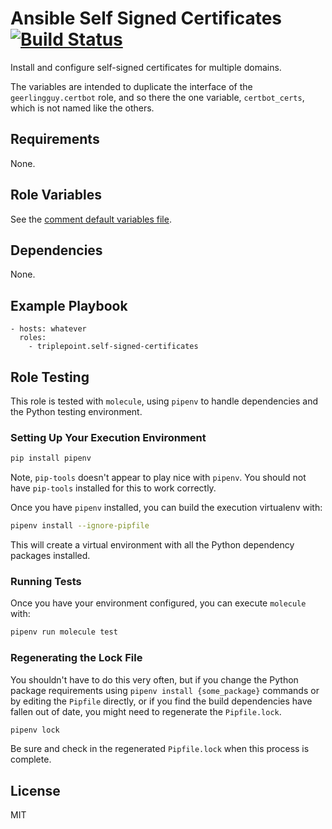 # Ansible Self Signed Certificates [![Build Status](https://travis-ci.org/triplepoint/ansible-self-signed-certificates.svg?branch=master)](https://travis-ci.org/triplepoint/ansible-self-signed-certificates)
Install and configure self-signed certificates for multiple domains.

The variables are intended to duplicate the interface of the `geerlingguy.certbot` role, and so there the one variable, `certbot_certs`, which is not named like the others.

## Requirements
None.

## Role Variables
See the [comment default variables file](defaults/main.yml).

## Dependencies
None.

## Example Playbook
    - hosts: whatever
      roles:
        - triplepoint.self-signed-certificates

## Role Testing
This role is tested with `molecule`, using `pipenv` to handle dependencies and the Python testing environment.

### Setting Up Your Execution Environment
``` sh
pip install pipenv
```
Note, `pip-tools` doesn't appear to play nice with `pipenv`.  You should not have `pip-tools` installed for this to work correctly.

Once you have `pipenv` installed, you can build the execution virtualenv with:
``` sh
pipenv install --ignore-pipfile
```
This will create a virtual environment with all the Python dependency packages installed.

### Running Tests
Once you have your environment configured, you can execute `molecule` with:
``` sh
pipenv run molecule test
```

### Regenerating the Lock File
You shouldn't have to do this very often, but if you change the Python package requirements using `pipenv install {some_package}` commands or by editing the `Pipfile` directly, or if you find the build dependencies have fallen out of date, you might need to regenerate the `Pipfile.lock`.
``` sh
pipenv lock
```
Be sure and check in the regenerated `Pipfile.lock` when this process is complete.

## License
MIT
